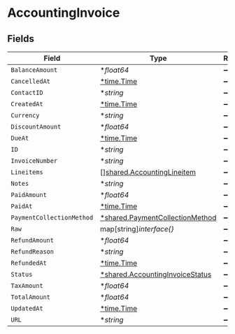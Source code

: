# AccountingInvoice


## Fields

| Field                                                                                    | Type                                                                                     | Required                                                                                 | Description                                                                              |
| ---------------------------------------------------------------------------------------- | ---------------------------------------------------------------------------------------- | ---------------------------------------------------------------------------------------- | ---------------------------------------------------------------------------------------- |
| `BalanceAmount`                                                                          | **float64*                                                                               | :heavy_minus_sign:                                                                       | N/A                                                                                      |
| `CancelledAt`                                                                            | [*time.Time](https://pkg.go.dev/time#Time)                                               | :heavy_minus_sign:                                                                       | N/A                                                                                      |
| `ContactID`                                                                              | **string*                                                                                | :heavy_minus_sign:                                                                       | N/A                                                                                      |
| `CreatedAt`                                                                              | [*time.Time](https://pkg.go.dev/time#Time)                                               | :heavy_minus_sign:                                                                       | N/A                                                                                      |
| `Currency`                                                                               | **string*                                                                                | :heavy_minus_sign:                                                                       | N/A                                                                                      |
| `DiscountAmount`                                                                         | **float64*                                                                               | :heavy_minus_sign:                                                                       | N/A                                                                                      |
| `DueAt`                                                                                  | [*time.Time](https://pkg.go.dev/time#Time)                                               | :heavy_minus_sign:                                                                       | N/A                                                                                      |
| `ID`                                                                                     | **string*                                                                                | :heavy_minus_sign:                                                                       | N/A                                                                                      |
| `InvoiceNumber`                                                                          | **string*                                                                                | :heavy_minus_sign:                                                                       | N/A                                                                                      |
| `Lineitems`                                                                              | [][shared.AccountingLineitem](../../../pkg/models/shared/accountinglineitem.md)          | :heavy_minus_sign:                                                                       | N/A                                                                                      |
| `Notes`                                                                                  | **string*                                                                                | :heavy_minus_sign:                                                                       | N/A                                                                                      |
| `PaidAmount`                                                                             | **float64*                                                                               | :heavy_minus_sign:                                                                       | N/A                                                                                      |
| `PaidAt`                                                                                 | [*time.Time](https://pkg.go.dev/time#Time)                                               | :heavy_minus_sign:                                                                       | N/A                                                                                      |
| `PaymentCollectionMethod`                                                                | [*shared.PaymentCollectionMethod](../../../pkg/models/shared/paymentcollectionmethod.md) | :heavy_minus_sign:                                                                       | N/A                                                                                      |
| `Raw`                                                                                    | map[string]*interface{}*                                                                 | :heavy_minus_sign:                                                                       | N/A                                                                                      |
| `RefundAmount`                                                                           | **float64*                                                                               | :heavy_minus_sign:                                                                       | N/A                                                                                      |
| `RefundReason`                                                                           | **string*                                                                                | :heavy_minus_sign:                                                                       | N/A                                                                                      |
| `RefundedAt`                                                                             | [*time.Time](https://pkg.go.dev/time#Time)                                               | :heavy_minus_sign:                                                                       | N/A                                                                                      |
| `Status`                                                                                 | [*shared.AccountingInvoiceStatus](../../../pkg/models/shared/accountinginvoicestatus.md) | :heavy_minus_sign:                                                                       | N/A                                                                                      |
| `TaxAmount`                                                                              | **float64*                                                                               | :heavy_minus_sign:                                                                       | N/A                                                                                      |
| `TotalAmount`                                                                            | **float64*                                                                               | :heavy_minus_sign:                                                                       | N/A                                                                                      |
| `UpdatedAt`                                                                              | [*time.Time](https://pkg.go.dev/time#Time)                                               | :heavy_minus_sign:                                                                       | N/A                                                                                      |
| `URL`                                                                                    | **string*                                                                                | :heavy_minus_sign:                                                                       | N/A                                                                                      |